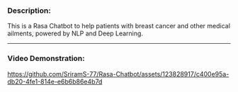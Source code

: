 ### Description:
This is a Rasa Chatbot to help patients with breast cancer and other medical ailments, powered by NLP and Deep Learning.

---------------------------
### Video Demonstration:

https://github.com/SriramS-77/Rasa-Chatbot/assets/123828917/c400e95a-db20-4fe1-814e-e6b6b86e4b7d
